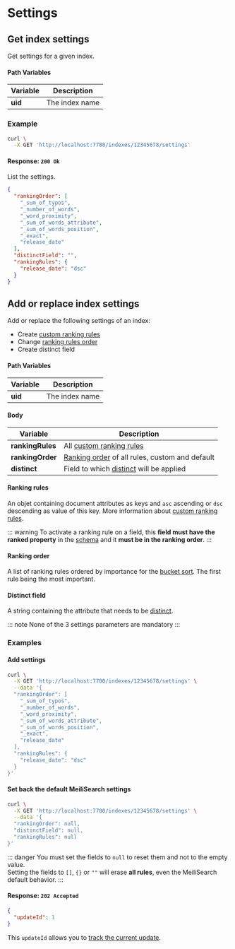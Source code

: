 # Settings

## Get index settings

<RouteHighlighter method="GET" route="/indexes/:uid/settings" />

Get settings for a given index.


#### Path Variables

| Variable          | Description           |
|-------------------|-----------------------|
| **uid**         | The index name        |


### Example

```bash
curl \
  -X GET 'http://localhost:7700/indexes/12345678/settings'
```


#### Response: `200 Ok`

List the settings.

```json
{
  "rankingOrder": [
    "_sum_of_typos",
    "_number_of_words",
    "_word_proximity",
    "_sum_of_words_attribute",
    "_sum_of_words_position",
    "_exact",
    "release_date"
  ],
  "distinctField": "",
  "rankingRules": {
    "release_date": "dsc"
  }
}
```

## Add or replace index settings

<RouteHighlighter method="POST" route="/indexes/:uid/settings" />

Add or replace the following settings of an index:
* Create [custom ranking rules](/guides/advanced_guides/ranking.md#custom-ranking-rules)
* Change [ranking rules order](/guides/advanced_guides/ranking.md#ranking-order)
* Create distinct field


#### Path Variables

| Variable          | Description           |
|-------------------|-----------------------|
| **uid**         | The index name        |

#### Body

| Variable          | Description           |
|-------------------|-----------------------|
| **rankingRules**         | All [custom ranking rules](/guides/advanced_guides/ranking.md#custom-ranking-rules)      |
| **rankingOrder**         | [Ranking order](/guides/advanced_guides/ranking.md#ranking-order) of all rules, custom and default     |
| **distinct**         | Field to which [distinct](/guides/advanced_guides/distinct.md) will be applied    |

#### Ranking rules

An objet containing document attributes as keys and  `asc` ascending or `dsc` descending as value of this key. More information about [custom ranking rules](/guides/advanced_guides/ranking.md#custom-ranking-rules).

::: warning
 To activate a ranking rule on a field, this **field must have the ranked property** in the [schema](/guides/main_concepts/indexes.md#schema-definition) and it **must be in the ranking order**.
:::

#### Ranking order

A list of ranking rules ordered by importance for the [bucket sort](/guides/advanced_guides/bucket_sort.md). The first rule being the most important.

#### Distinct field

A string containing the attribute that needs to be [distinct](/guides/advanced_guides/distinct.md).

::: note
None of the 3 settings parameters are mandatory
:::

### Examples

#### Add settings

```bash
curl \
  -X GET 'http://localhost:7700/indexes/12345678/settings' \
  --data '{
  "rankingOrder": [
    "_sum_of_typos",
    "_number_of_words",
    "_word_proximity",
    "_sum_of_words_attribute",
    "_sum_of_words_position",
    "_exact",
    "release_date"
  ],
  "rankingRules": {
    "release_date": "dsc"
  }
}'
```

#### Set back the default MeiliSearch settings

```bash
curl \
  -X GET 'http://localhost:7700/indexes/12345678/settings' \
  --data '{
  "rankingOrder": null,
  "distinctField": null,
  "rankingRules": null
}'
```

::: danger
You must set the fields to `null` to reset them and not to the empty value.</br>
Setting the fields to `[]`, `{}` or `""` will erase **all rules**, even the MeiliSearch default behavior.
:::

#### Response: `202 Accepted`

```json
{
  "updateId": 1
}
```
This `updateId` allows you to [track the current update](/references/updates.md).
